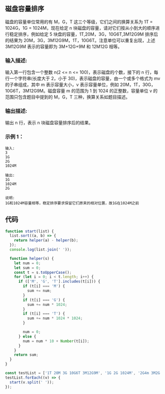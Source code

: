 ## 磁盘容量排序

磁盘的容量单位常用的有 M，G，T 这三个等级，它们之间的换算关系为 1T = 1024G，1G = 1024M，现在给定 n 块磁盘的容量，请对它们按从小到大的顺序进行稳定排序，例如给定 5 块盘的容量，1T,20M，3G，10G6T,3M12G9M 排序后的结果为 20M，3G，3M12G9M，1T，10G6T。注意单位可以重复出现，上述 3M12G9M 表示的容量即为 3M+12G+9M 和 12M12G 相等。

### 输入描述:

输入第一行包含一个整数 n(2 <= n <= 100)，表示磁盘的个数，接下的 n 行，每行一个字符串(长度大于 2，小于 30)，表示磁盘的容量，由一个或多个格式为 mv 的子串组成，其中 m 表示容量大小，v 表示容量单位，例如 20M，1T，30G，10G6T，3M12G9M。磁盘容量 m 的范围为 1 到 1024 的正整数，容量单位 v 的范围只包含题目中提到的 M，G，T 三种，换算关系如题目描述。

### 输出描述:

输出 n 行，表示 n 块磁盘容量排序后的结果。

### 示例 1：

```
输入:
3
1G
2G
1024M

输出:
1G
1024M
2G

说明:
1G和1024M容量相等，稳定排序要求保留它们原来的相对位置，故1G在1024M之前

```

## 代码

```js
function start(list) {
  list.sort((a, b) => {
    return helper(a) - helper(b);
  });
  console.log(list.join(' '));

  function helper(s) {
    let num = 0;
    let sum = 0;
    const t = s.toUpperCase();
    for (let i = 0; i < t.length; i++) {
      if (['M', 'G', 'T'].includes(t[i])) {
        if (t[i] === 'M') {
          sum += num;
        }
        if (t[i] === 'G') {
          sum += num * 1024;
        }
        if (t[i] === 'T') {
          sum += num * 1024 * 1024;
        }

        num = 0;
      } else {
        num = num * 10 + Number(t[i]);
      }
    }
    return sum;
  }
}

const testList = ['1T 20M 3G 10G6T 3M12G9M', '1G 2G 1024M', '2G4m 3M2G 1T'];
testList.forEach((v) => {
  start(v.split(' '));
});
```
